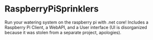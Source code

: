 # RaspberryPiSprinklers
Run your watering system on the raspberry pi with .net core! Includes a Raspberry Pi Client, a WebAPI, and a User interface (UI is disorganized because it was stolen from a separate project, apologies).
